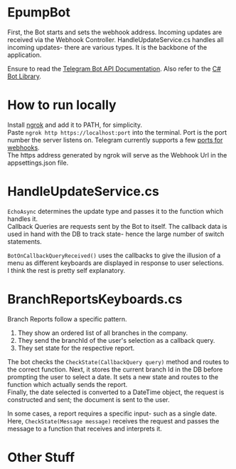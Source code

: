 # EpumpBot
First, the Bot starts and sets the webhook address. Incoming updates are received via the Webhook Controller.
HandleUpdateService.cs handles all incoming updates- there are various types. It is the backbone of the application.

Ensure to read the [Telegram Bot API Documentation](https://core.telegram.org/bots/api). Also refer to the [C# Bot Library](https://github.com/TelegramBots/Telegram.Bot).

# How to run locally
Install [ngrok](https://ngrok.com/) and add it to PATH, for simplicity.   
Paste `ngrok http https://localhost:port` into the terminal. Port is the port number the server listens on.
Telegram currently supports a few [ports for webhooks](https://core.telegram.org/bots/api#:~:text=Ports%20currently%20supported%20for%20Webhooks%3A%20443%2C%2080%2C%2088%2C%208443.).   
The https address generated by ngrok will serve as the Webhook Url in the appsettings.json file.

# HandleUpdateService.cs
`EchoAsync` determines the update type and passes it to the function which handles it.   
Callback Queries are requests sent by the Bot to itself. The callback data is used in hand with the DB to track state- hence the large number of switch statements.

`BotOnCallbackQueryReceived()` uses the callbacks to give the illusion of a menu as different keyboards are displayed in response to user selections.   
I think the rest is pretty self explanatory.

# BranchReportsKeyboards.cs
Branch Reports follow a specific pattern.
1. They show an ordered list of all branches in the company.
2. They send the branchId of the user's selection as a callback query.
3. They set state for the respective report.
   
The bot checks the `CheckState(CallbackQuery query)` method and routes to the correct function. Next, it stores the current branch Id in the DB before prompting the user to select a date. It sets a new state and routes to the function which actually sends the report.   
Finally, the date selected is converted to a DateTime object, the request is constructed and sent; the document is sent to the user.

In some cases, a report requires a specific input- such as a single date.   
Here, `CheckState(Message message)` receives the request and passes the message to a function that receives and interprets it.

# Other Stuff

